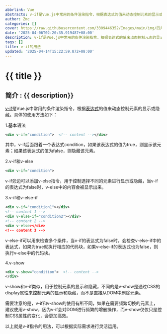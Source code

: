 ```yaml
---
abbrlink: Vue
abstracts: v-if是Vue.js中常用的条件渲染指令，根据表达式的值来动态控制元素的显示或隐藏。
author: Zmc
categories: []
cover: https://raw.githubusercontent.com/3309446352/Images/main/img/四月是你的谎言.jpg
date: '2025-04-06T02:20:35.919487+08:00'
description: v-if是Vue.js中常用的条件渲染指令，根据表达式的值来动态控制元素的显示或隐藏。
tags: []
title: v-if的用法
updated: '2025-04-14T15:22:59.872+08:00'
---
```

#  {{ title }}

## 简介 : {{ description}}

[v-if](https://so.csdn.net/so/search?q=v-if&spm=1001.2101.3001.7020)是Vue.js中常用的条件渲染指令，根据[表达式](https://so.csdn.net/so/search?q=%E8%A1%A8%E8%BE%BE%E5%BC%8F&spm=1001.2101.3001.7020)的值来动态控制元素的显示或隐藏。具体的使用方法如下：

1.基本语法

```xml
<div v-if="condition">  <!-- content --></div>
```

其中，v-if后面跟着一个表达式condition，如果该表达式的值为true，则显示该元素；如果该表达式的值为false，则隐藏该元素。

2.v-if和v-else

```xml
<div v-if="condition"> 
```

v-if旁边可以添加v-else指令，用于控制选择不同的元素进行显示或隐藏，当v-if的表达式为false时，v-else中的内容会被显示出来。

3.v-if和v-else-if

```xml
<div v-if="condition1"></div>  
<!-- content 1 -->
<div v-else-if="condition2"></div>  
<!-- content 2 -->
<div v-else></div>  
<!-- content 3 -->
```

v-else-if可以用来检查多个条件，当v-if的表达式为false时，会检查v-else-if中的表达式，如果为true就执行相应的代码块，如果v-else-if的表达式也为false，则执行v-else中的代码块。

4.v-show

```xml
<div v-show="condition">  <!-- content -->
</div>
```

v-show和v-if类似，用于控制元素的显示和隐藏，不同的是v-show是通过CSS的display属性来控制元素的显示和隐藏，而不是直接从DOM中删除元素。

需要注意的是，v-if和v-show的使用有所不同，如果在需要频繁切换的元素上，建议使用v-show，因为v-if会对DOM进行频繁的增删操作，而v-show仅仅只是控制CSS属性的变化，会更加高效。

以上就是v-if指令的用法，可以根据实际需求进行灵活运用。

</form>
</div>
